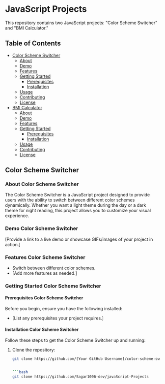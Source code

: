 # JavaScript Projects

This repository contains two JavaScript projects: "Color Scheme Switcher" and "BMI Calculator."

## Table of Contents

- [Color Scheme Switcher](#color-scheme-switcher)
  - [About](#about-color-scheme-switcher)
  - [Demo](#demo-color-scheme-switcher)
  - [Features](#features-color-scheme-switcher)
  - [Getting Started](#getting-started-color-scheme-switcher)
    - [Prerequisites](#prerequisites-color-scheme-switcher)
    - [Installation](#installation-color-scheme-switcher)
  - [Usage](#usage-color-scheme-switcher)
  - [Contributing](#contributing-color-scheme-switcher)
  - [License](#license-color-scheme-switcher)
- [BMI Calculator](#bmi-calculator)
  - [About](#about-bmi-calculator)
  - [Demo](#demo-bmi-calculator)
  - [Features](#features-bmi-calculator)
  - [Getting Started](#getting-started-bmi-calculator)
    - [Prerequisites](#prerequisites-bmi-calculator)
    - [Installation](#installation-bmi-calculator)
  - [Usage](#usage-bmi-calculator)
  - [Contributing](#contributing-bmi-calculator)
  - [License](#license-bmi-calculator)

## Color Scheme Switcher

### About Color Scheme Switcher

The Color Scheme Switcher is a JavaScript project designed to provide users with the ability to switch between different color schemes dynamically. Whether you want a light theme during the day or a dark theme for night reading, this project allows you to customize your visual experience.

### Demo Color Scheme Switcher

[Provide a link to a live demo or showcase GIFs/images of your project in action.]

### Features Color Scheme Switcher

- Switch between different color schemes.
- [Add more features as needed.]

### Getting Started Color Scheme Switcher

#### Prerequisites Color Scheme Switcher

Before you begin, ensure you have the following installed:

- [List any prerequisites your project requires.]

#### Installation Color Scheme Switcher

Follow these steps to get the Color Scheme Switcher up and running:

1. Clone the repository:

   ```bash
   git clone https://github.com/[Your GitHub Username]/color-scheme-switcher.git


   ```bash
   git clone https://github.com/Sagar1006-dev/javaScript-Projects

